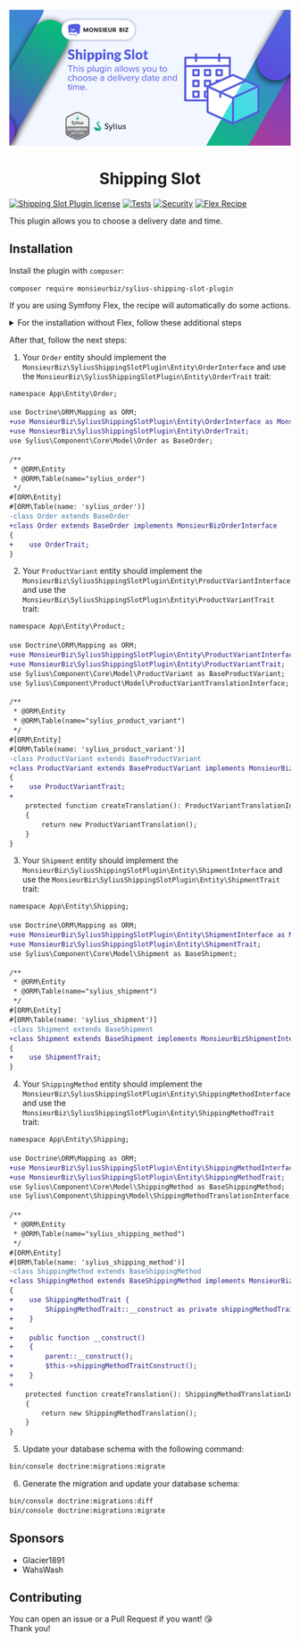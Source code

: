 [![Banner of Sylius Shipping Slot plugin](docs/images/banner.jpg)](https://monsieurbiz.com/agence-web-experte-sylius)

<h1 align="center">Shipping Slot</h1>

[![Shipping Slot Plugin license](https://img.shields.io/github/license/monsieurbiz/SyliusShippingSlotPlugin?public)](https://github.com/monsieurbiz/SyliusShippingSlotPlugin/blob/master/LICENSE.txt)
[![Tests](https://github.com/monsieurbiz/SyliusShippingSlotPlugin/actions/workflows/tests.yaml/badge.svg)](https://github.com/monsieurbiz/SyliusShippingSlotPlugin/actions/workflows/tests.yaml)
[![Security](https://github.com/monsieurbiz/SyliusShippingSlotPlugin/actions/workflows/security.yaml/badge.svg)](https://github.com/monsieurbiz/SyliusShippingSlotPlugin/actions/workflows/security.yaml)
[![Flex Recipe](https://github.com/monsieurbiz/SyliusShippingSlotPlugin/actions/workflows/recipe.yaml/badge.svg)](https://github.com/monsieurbiz/SyliusShippingSlotPlugin/actions/workflows/recipe.yaml)

This plugin allows you to choose a delivery date and time.

## Installation

Install the plugin with `composer`:

`composer require monsieurbiz/sylius-shipping-slot-plugin`

If you are using Symfony Flex, the recipe will automatically do some actions.

<details>
<summary>For the installation without Flex, follow these additional steps</summary>
<p>
1. Add the plugin to your `config/bundles.php` file:

```php
return [
    // ...
    MonsieurBiz\SyliusShippingSlotPlugin\MonsieurBizSyliusShippingSlotPlugin::class => ['all' => true],
];
```

2. Import the plugin's configuration by creating a new file `config/packages/monsieurbiz_sylius_shipping_slot_plugin.yaml` with the following content:

```yaml
imports:
    - { resource: "@MonsieurBizSyliusShippingSlotPlugin/Resources/config/config.yaml" }
```

3. Import the plugin's routing by creating a new file `config/routes/monsieurbiz_sylius_shipping_slot_plugin.yaml` with the following content:

```yaml
monsieurbiz_sylius_shipping_slot_plugin:
    resource: "@MonsieurBizSyliusShippingSlotPlugin/Resources/config/routing.yaml"
```

4. Copy the override template from the plugin to your `templates` directory:

```bash
mkdir -p templates/bundles/; cp -Rv vendor/monsieurbiz/sylius-shipping-slot-plugin/src/Resources/views/SyliusShopBundle templates/bundles/
````
</p>
</details>

After that, follow the next steps:

1. Your `Order` entity should implement the `MonsieurBiz\SyliusShippingSlotPlugin\Entity\OrderInterface` and use the `MonsieurBiz\SyliusShippingSlotPlugin\Entity\OrderTrait` trait:

```diff
namespace App\Entity\Order;

use Doctrine\ORM\Mapping as ORM;
+use MonsieurBiz\SyliusShippingSlotPlugin\Entity\OrderInterface as MonsieurBizOrderInterface;
+use MonsieurBiz\SyliusShippingSlotPlugin\Entity\OrderTrait;
use Sylius\Component\Core\Model\Order as BaseOrder;

/**
 * @ORM\Entity
 * @ORM\Table(name="sylius_order")
 */
#[ORM\Entity]
#[ORM\Table(name: 'sylius_order')]
-class Order extends BaseOrder
+class Order extends BaseOrder implements MonsieurBizOrderInterface
{
+    use OrderTrait;
}
```

2. Your `ProductVariant` entity should implement the `MonsieurBiz\SyliusShippingSlotPlugin\Entity\ProductVariantInterface` and use the `MonsieurBiz\SyliusShippingSlotPlugin\Entity\ProductVariantTrait` trait:

```diff
namespace App\Entity\Product;

use Doctrine\ORM\Mapping as ORM;
+use MonsieurBiz\SyliusShippingSlotPlugin\Entity\ProductVariantInterface as MonsieurBizProductVariantInterface;
+use MonsieurBiz\SyliusShippingSlotPlugin\Entity\ProductVariantTrait;
use Sylius\Component\Core\Model\ProductVariant as BaseProductVariant;
use Sylius\Component\Product\Model\ProductVariantTranslationInterface;

/**
 * @ORM\Entity
 * @ORM\Table(name="sylius_product_variant")
 */
#[ORM\Entity]
#[ORM\Table(name: 'sylius_product_variant')]
-class ProductVariant extends BaseProductVariant
+class ProductVariant extends BaseProductVariant implements MonsieurBizProductVariantInterface
{
+    use ProductVariantTrait;
+
    protected function createTranslation(): ProductVariantTranslationInterface
    {
        return new ProductVariantTranslation();
    }
}
```

3. Your `Shipment` entity should implement the `MonsieurBiz\SyliusShippingSlotPlugin\Entity\ShipmentInterface` and use the `MonsieurBiz\SyliusShippingSlotPlugin\Entity\ShipmentTrait` trait:

```diff
namespace App\Entity\Shipping;

use Doctrine\ORM\Mapping as ORM;
+use MonsieurBiz\SyliusShippingSlotPlugin\Entity\ShipmentInterface as MonsieurBizShipmentInterface;
+use MonsieurBiz\SyliusShippingSlotPlugin\Entity\ShipmentTrait;
use Sylius\Component\Core\Model\Shipment as BaseShipment;

/**
 * @ORM\Entity
 * @ORM\Table(name="sylius_shipment")
 */
#[ORM\Entity]
#[ORM\Table(name: 'sylius_shipment')]
-class Shipment extends BaseShipment
+class Shipment extends BaseShipment implements MonsieurBizShipmentInterface
{
+    use ShipmentTrait;
}
```

4. Your `ShippingMethod` entity should implement the `MonsieurBiz\SyliusShippingSlotPlugin\Entity\ShippingMethodInterface` and use the `MonsieurBiz\SyliusShippingSlotPlugin\Entity\ShippingMethodTrait` trait:

```diff
namespace App\Entity\Shipping;

use Doctrine\ORM\Mapping as ORM;
+use MonsieurBiz\SyliusShippingSlotPlugin\Entity\ShippingMethodInterface as MonsieurBizShippingMethodInterface;
+use MonsieurBiz\SyliusShippingSlotPlugin\Entity\ShippingMethodTrait;
use Sylius\Component\Core\Model\ShippingMethod as BaseShippingMethod;
use Sylius\Component\Shipping\Model\ShippingMethodTranslationInterface;

/**
 * @ORM\Entity
 * @ORM\Table(name="sylius_shipping_method")
 */
#[ORM\Entity]
#[ORM\Table(name: 'sylius_shipping_method')]
-class ShippingMethod extends BaseShippingMethod
+class ShippingMethod extends BaseShippingMethod implements MonsieurBizShippingMethodInterface
{
+    use ShippingMethodTrait {
+        ShippingMethodTrait::__construct as private shippingMethodTraitConstruct;
+    }
+
+    public function __construct()
+    {
+        parent::__construct();
+        $this->shippingMethodTraitConstruct();
+    }
+
    protected function createTranslation(): ShippingMethodTranslationInterface
    {
        return new ShippingMethodTranslation();
    }
}
```

5. Update your database schema with the following command:

```bash
bin/console doctrine:migrations:migrate
```

6. Generate the migration and update your database schema:

```bash
bin/console doctrine:migrations:diff
bin/console doctrine:migrations:migrate
```

## Sponsors


- Glacier1891
- WahsWash

## Contributing

You can open an issue or a Pull Request if you want! 😘  
Thank you!
